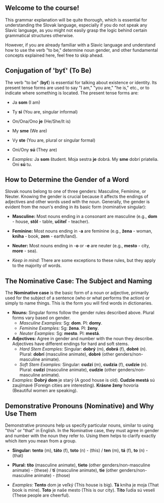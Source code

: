 ## Welcome to the course!

This grammar explanation will be quite thorough, which is essential for understanding the Slovak language, especially if you do not speak any Slavic language, as you might not easily grasp the logic behind certain grammatical structures otherwise.

However, if you are already familiar with a Slavic language and understand how to use the verb "to be," determine noun gender, and other fundamental concepts explained here, feel free to skip ahead.

## Conjugation of 'byť' (To Be)

The verb "to be" (**byť**) is essential for talking about existence or identity. Its present tense forms are used to say "I am," "you are," "he is," etc., or to indicate where something is located. The present tense forms are:

* Ja **som** (I am)
* Ty **si** (You are, singular informal)
* On/Ona/Ono **je** (He/She/It is)
* My **sme** (We are)
* Vy **ste** (You are, plural or singular formal)
* Oni/Ony **sú** (They are)

* *Examples:* Ja **som** študent. Moja sestra **je** dobrá. My **sme** dobrí priatelia. Oni **sú** tu.

## How to Determine the Gender of a Word

Slovak nouns belong to one of three genders: Masculine, Feminine, or Neuter. Knowing the gender is crucial because it affects the endings of adjectives and other words used with the noun. Generally, the gender is evident from the noun's ending in its basic form (nominative singular):

* **Masculine:** Most nouns ending in a consonant are masculine (e.g., **dom** - house, **stôl** - table, **učiteľ** - teacher).
* **Feminine:** Most nouns ending in -**a** are feminine (e.g., **žena** - woman, **kniha** - book, **zem** - earth/land).
* **Neuter:** Most nouns ending in -**o** or -**e** are neuter (e.g., **mesto** - city, **more** - sea).

* *Keep in mind:* There are some exceptions to these rules, but they apply to the majority of words.

## The Nominative Case: The Subject and Naming

The **Nominative case** is the basic form of a noun or adjective, primarily used for the subject of a sentence (who or what performs the action) or simply to name things. This is the form you will find words in dictionaries.

* **Nouns:** Singular forms follow the gender rules described above. Plural forms vary based on gender.
    * *Masculine Examples:* Sg: **dom**. Pl: **domy**.
    * *Feminine Examples:* Sg: **žena**. Pl: **ženy**.
    * *Neuter Examples:* Sg: **mesto**. Pl: **mestá**.
* **Adjectives:** Agree in gender and number with the noun they describe. Adjectives have different endings for hard and soft stems.
    * *Hard Stem Examples:* Singular: **dobrý** (m), **dobrá** (f), **dobré** (n). Plural: **dobrí** (masculine animate), **dobré** (other genders/non-masculine animate).
    * *Soft Stem Examples:* Singular: **cudzí** (m), **cudzia** (f), **cudzie** (n). Plural: **cudzí** (masculine animate), **cudzie** (other genders/non-masculine animate).
* *Examples:* **Dobrý dom** je starý (A good house is old). **Cudzie mestá** sú zaujímavé (Foreign cities are interesting). **Krásne ženy** hovoria (Beautiful women are speaking).

## Demonstrative Pronouns (Nominative) and Why Use Them

Demonstrative pronouns help us specify particular nouns, similar to using "this" or "that" in English. In the Nominative case, they must agree in gender and number with the noun they refer to. Using them helps to clarify exactly which item you mean from a group.

* **Singular:** **tento** (m), **táto** (f), **toto** (n) - (this) / **ten** (m), **tá** (f), **to** (n) - (that)
* **Plural:** **títo** (masculine animate), **tieto** (other genders/non-masculine animate) - (these) / **tí** (masculine animate), **tie** (other genders/non-masculine animate) - (those)

* *Examples:* **Tento** dom je veľký (This house is big). **Tá** kniha je moja (That book is mine). **Toto** je naše mesto (This is our city). **Títo** ľudia sú veselí (These people are cheerful).